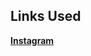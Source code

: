 ## **Links Used**
[**Instagram**](https://images.unsplash.com/photo-1611262588024-d12430b98920?ixlib=rb-4.0.3&ixid=MnwxMjA3fDB8MHxzZWFyY2h8MXx8aW5zdGFncmFtJTIwbG9nb3xlbnwwfHwwfHw%3D&w=1000&q=80)

